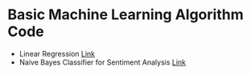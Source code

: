 # Basic Machine Learning Algorithm Code

* Linear Regression [ Link ](https://github.com/Mazhar004/Basic-ML-Algorithm-Code/tree/master/Linear%20Regression)
* Naive Bayes Classifier for Sentiment Analysis [ Link ](https://github.com/Mazhar004/Basic-ML-Algorithm-Code/tree/master/Na%C3%AFve%20Bayes%20Classifier(Sentiment%20analysis))

